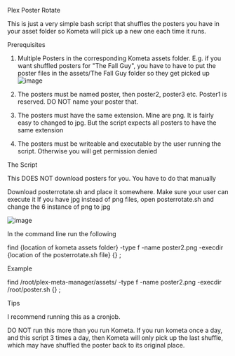Plex Poster Rotate

This is just a very simple bash script that shuffles the posters you have in your asset folder so Kometa will pick up a new one each time it runs.

Prerequisites

1) Multiple Posters in the corresponding Kometa assets folder. E.g. if you want shuffled posters for "The Fall Guy", you have to have to put the poster files in the assets/The Fall Guy folder so they get picked up
  ![image](https://github.com/defluophoenix/Plex-Poster-Rotate/assets/150266606/32e48c71-3d31-4e8f-b624-5b0ac32ab42b)


2) The posters must be named poster, then poster2, poster3 etc. Poster1 is reserved. DO NOT name your poster that.
3) The posters must have the same extension. Mine are png. It is fairly easy to changed to jpg. But the script expects all posters to have the same extension
4) The posters must be writeable and executable by the user running the script. Otherwise you will get permission denied

The Script

This DOES NOT download posters for you. You have to do that manually

Download posterrotate.sh and place it somewhere. Make sure your user can execute it
If you have jpg instead of png files, open posterrotate.sh and change the 6 instance of png to jpg

![image](https://github.com/defluophoenix/Plex-Poster-Rotate/assets/150266606/1b970c7c-2122-4362-96c7-d42f8a37b096)

In the command line run the following

find {location of kometa assets folder} -type f -name poster2.png -execdir {location of the posterrotate.sh file} {} \;

Example

find /root/plex-meta-manager/assets/ -type f -name poster2.png -execdir /root/poster.sh {} \;

Tips

I recommend running this as a cronjob. 

DO NOT run this more than you run Kometa. If you run kometa once a day, and this script 3 times a day, then Kometa will only pick up the last shuffle, which may have shuffled the poster back to its original place.
